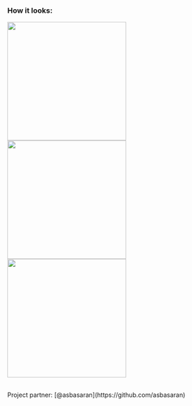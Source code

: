 ### How it looks: ###

<p float="left">
  <img src="https://user-images.githubusercontent.com/23009545/57943884-e49b4f80-78dd-11e9-8b3a-5396478d510b.png" width="270" />
  <img src="https://user-images.githubusercontent.com/23009545/57944010-4c519a80-78de-11e9-88b7-45ac48da4503.png" width="270" />
  <img src="https://user-images.githubusercontent.com/23009545/57944008-4bb90400-78de-11e9-8851-556449510e78.png" width="270" />
</p>


<br>
Project partner: [@asbasaran](https://github.com/asbasaran)
